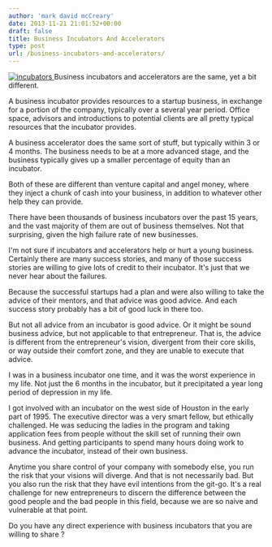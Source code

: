 ```yaml
---
author: 'mark david mcCreary'
date: 2013-11-21 21:01:52+00:00
draft: false
title: Business Incubators And Accelerators
type: post
url: /business-incubators-and-accelerators/
---
```


[![incubators](/uploads/2013/12/incubators.jpeg)
](/uploads/2013/12/incubators.jpeg)Business incubators and accelerators are the same, yet a bit different.

A business incubator provides resources to a startup business, in exchange for a portion of the company, typically over a several year period. Office space, advisors and introductions to potential clients are all pretty typical resources that the incubator provides.

A business accelerator does the same sort of stuff, but typically within 3 or 4 months. The business needs to be at a more advanced stage, and the business typically gives up a smaller percentage of equity than an incubator.

Both of these are different than venture capital and angel money, where they inject a chunk of cash into your business, in addition to whatever other help they can provide.

There have been thousands of business incubators over the past 15 years, and the vast majority of them are out of business themselves. Not that surprising, given the high failure rate of new businesses.

I'm not sure if incubators and accelerators help or hurt a young business. Certainly there are many success stories, and many of those success stories are willing to give lots of credit to their incubator. It's just that we never hear about the failures.

Because the successful startups had a plan and were also willing to take the advice of their mentors, and that advice was good advice. And each success story probably has a bit of good luck in there too.

But not all advice from an incubator is good advice. Or it might be sound business advice, but not applicable to that entrepreneur. That is, the advice is different from the entrepreneur's vision, divergent from their core skills, or way outside their comfort zone, and they are unable to execute that advice.

I was in a business incubator one time, and it was the worst experience in my life. Not just the 6 months in the incubator, but it precipitated a year long period of depression in my life.

I got involved with an incubator on the west side of Houston in the early part of 1995. The executive director was a very smart fellow, but ethically challenged. He was seducing the ladies in the program and taking application fees from people without the skill set of running their own business. And getting participants to spend many hours doing work to advance the incubator, instead of their own business.

Anytime you share control of your company with somebody else, you run the risk that your visions will diverge. And that is not necessarily bad. But you also run the risk that they have evil intentions from the git-go. It's a real challenge for new entrepreneurs to discern the difference between the good people and the bad people in this field, because we are so naive and vulnerable at that point.

Do you have any direct experience with business incubators that you are willing to share ?
